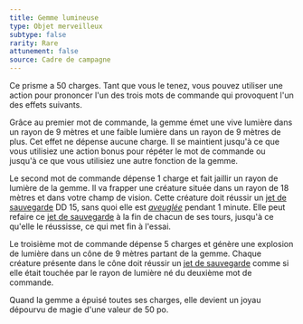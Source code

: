 ```yaml
---
title: Gemme lumineuse
type: Objet merveilleux
subtype: false
rarity: Rare
attunement: false
source: Cadre de campagne
---
```

Ce prisme a 50 charges. Tant que vous le tenez, vous pouvez utiliser une action pour prononcer l'un des trois mots de commande qui provoquent l'un des effets suivants.

Grâce au premier mot de commande, la gemme émet une vive lumière dans un rayon de 9 mètres et une faible lumière dans un rayon de 9 mètres de plus. Cet effet ne dépense aucune charge. Il se maintient jusqu'à ce que vous utilisiez une action bonus pour répéter le mot de commande ou jusqu'à ce que vous utilisiez une autre fonction de la gemme.

Le second mot de commande dépense 1 charge et fait jaillir un rayon de lumière de la gemme. Il va frapper une créature située dans un rayon de 18 mètres et dans votre champ de vision. Cette créature doit réussir un [jet de sauvegarde](/utiliser-les-caracteristiques/#jets-de-sauvegarde) DD 15, sans quoi elle est [_aveuglée_](/gerer-la-sante-du-personnage/#aveugle) pendant 1 minute. Elle peut refaire ce [jet de sauvegarde](/utiliser-les-caracteristiques/#jets-de-sauvegarde) à la fin de chacun de ses tours, jusqu'à ce qu'elle le réussisse, ce qui met fin à l'essai.

Le troisième mot de commande dépense 5 charges et génère une explosion de lumière dans un cône de 9 mètres partant de la gemme. Chaque créature présente dans le cône doit réussir un [jet de sauvegarde](/utiliser-les-caracteristiques/#jets-de-sauvegarde) comme si elle était touchée par le rayon de lumière né du deuxième mot de commande.

Quand la gemme a épuisé toutes ses charges, elle devient un joyau dépourvu de magie d'une valeur de 50 po.
